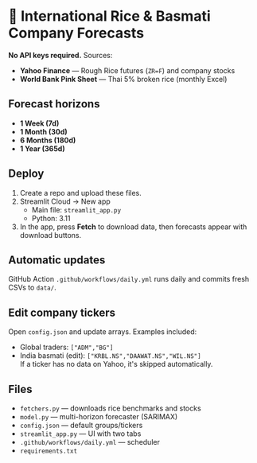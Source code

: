 
# 🌾 International Rice & Basmati Company Forecasts

**No API keys required.** Sources:
- **Yahoo Finance** — Rough Rice futures (`ZR=F`) and company stocks
- **World Bank Pink Sheet** — Thai 5% broken rice (monthly Excel)

## Forecast horizons
- **1 Week (7d)**
- **1 Month (30d)**
- **6 Months (180d)**
- **1 Year (365d)**

## Deploy
1. Create a repo and upload these files.
2. Streamlit Cloud → New app  
   - Main file: `streamlit_app.py`  
   - Python: 3.11
3. In the app, press **Fetch** to download data, then forecasts appear with download buttons.

## Automatic updates
GitHub Action `.github/workflows/daily.yml` runs daily and commits fresh CSVs to `data/`.

## Edit company tickers
Open `config.json` and update arrays. Examples included:
- Global traders: `["ADM","BG"]`
- India basmati (edit): `["KRBL.NS","DAAWAT.NS","WIL.NS"]`  
If a ticker has no data on Yahoo, it's skipped automatically.

## Files
- `fetchers.py` — downloads rice benchmarks and stocks
- `model.py` — multi-horizon forecaster (SARIMAX)
- `config.json` — default groups/tickers
- `streamlit_app.py` — UI with two tabs
- `.github/workflows/daily.yml` — scheduler
- `requirements.txt`
